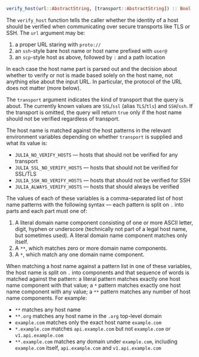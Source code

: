 ```julia
verify_host(url::AbstractString, [transport::AbstractString]) :: Bool
```

The `verify_host` function tells the caller whether the identity of a host should be verified when communicating over secure transports like TLS or SSH. The `url` argument may be:

1. a proper URL staring with `proto://`
2. an `ssh`-style bare host name or host name prefixed with `user@`
3. an `scp`-style host as above, followed by `:` and a path location

In each case the host name part is parsed out and the decision about whether to verify or not is made based solely on the host name, not anything else about the input URL. In particular, the protocol of the URL does not matter (more below).

The `transport` argument indicates the kind of transport that the query is about. The currently known values are `SSL`/`ssl` (alias `TLS`/`tls`) and `SSH`/`ssh`. If the transport is omitted, the query will return `true` only if the host name should not be verified regardless of transport.

The host name is matched against the host patterns in the relevant environment variables depending on whether `transport` is supplied and what its value is:

  * `JULIA_NO_VERIFY_HOSTS` — hosts that should not be verified for any transport
  * `JULIA_SSL_NO_VERIFY_HOSTS` — hosts that should not be verified for SSL/TLS
  * `JULIA_SSH_NO_VERIFY_HOSTS` — hosts that should not be verified for SSH
  * `JULIA_ALWAYS_VERIFY_HOSTS` — hosts that should always be verified

The values of each of these variables is a comma-separated list of host name patterns with the following syntax — each pattern is split on `.` into parts and each part must one of:

1. A literal domain name component consisting of one or more ASCII letter, digit, hyphen or underscore (technically not part of a legal host name, but sometimes used). A literal domain name component matches only itself.
2. A `**`, which matches zero or more domain name components.
3. A `*`, which match any one domain name component.

When matching a host name against a pattern list in one of these variables, the host name is split on `.` into components and that sequence of words is matched against the pattern: a literal pattern matches exactly one host name component with that value; a `*` pattern matches exactly one host name component with any value; a `**` pattern matches any number of host name components. For example:

  * `**` matches any host name
  * `**.org` matches any host name in the `.org` top-level domain
  * `example.com` matches only the exact host name `example.com`
  * `*.example.com` matches `api.example.com` but not `example.com` or `v1.api.example.com`
  * `**.example.com` matches any domain under `example.com`, including `example.com` itself, `api.example.com` and `v1.api.example.com`
